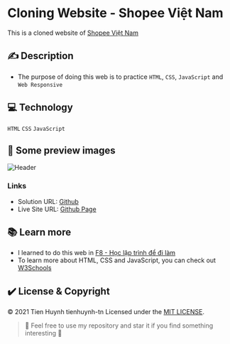 # Cloning Website - Shopee Việt Nam

This is a cloned website of [Shopee Việt Nam](https://shopee.vn/)

## :writing_hand: Description
* The purpose of doing this web is to practice `HTML`, `CSS`, `JavaScript` and `Web Responsive`

## :computer: Technology
`HTML` `CSS` `JavaScript`

## :camera_flash:	 Some preview images
![Header]()

### Links
- Solution URL: [Github](https://github.com/tienhuynh-tn/clone-shopee)
- Live Site URL: [Github Page](https://tienhuynh-tn.github.io/clone-shopee/)

## :books: Learn more
* I learned to do this web in [F8 - Học lập trình để đi làm](https://fullstack.edu.vn/)
* To learn more about HTML, CSS and JavaScript, you can check out [W3Schools](https://www.w3schools.com/)

## :heavy_check_mark:	 License & Copyright
&copy; 2021 Tien Huynh tienhuynh-tn Licensed under the [MIT LICENSE](https://github.com/tienhuynh-tn/clone-shopee/blob/master/LICENSE).

> :love_you_gesture: Feel free to use my repository and star it if you find something interesting :love_you_gesture:

